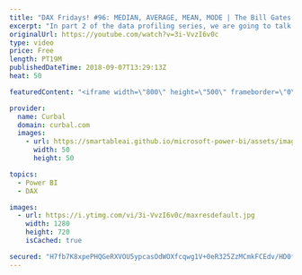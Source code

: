 ```yaml
---
title: "DAX Fridays! #96: MEDIAN, AVERAGE, MEAN, MODE | The Bill Gates Effect"
excerpt: "In part 2 of the data profiling series, we are going to talk about MEAN, AVERAGE, MODE AND MEDIAN and try to explain them with a story, what I call the Bill Gates Effect.  Main topics?  Is average a good measure ? When is average a bad metric to use? Calculate median Calculate mode.  Here is the website"
originalUrl: https://youtube.com/watch?v=3i-VvzI6v0c
type: video
price: Free
length: PT19M
publishedDateTime: 2018-09-07T13:29:13Z
heat: 50

featuredContent: "<iframe width=\"800\" height=\"500\" frameborder=\"0\" src=\"https://www.youtube.com/embed/3i-VvzI6v0c\" allow=\"accelerometer; autoplay; encrypted-media; gyroscope; picture-in-picture\" allowfullscreen></iframe>"

provider:
  name: Curbal
  domain: curbal.com
  images:
    - url: https://smartableai.github.io/microsoft-power-bi/assets/images/organizations/curbal.com-50x50.jpg
      width: 50
      height: 50

topics:
  - Power BI
  - DAX

images:
  - url: https://i.ytimg.com/vi/3i-VvzI6v0c/maxresdefault.jpg
    width: 1280
    height: 720
    isCached: true

secured: "H7fb7K8xpePHQGeRXVOU5ypcasOdWOXfcqwg1V+0eR325ZzMCmkFCEdv/HD0fc91SGRZ1niCVpnHl8PMBqAFedX9t2X2jHxcAfGgGlVHEO/7aEWLPeLV4hM/8zQ6I159p6NaA0PvCdvE2i+l+VuZPXL3sh/Utco/Z46wrJN2Tmj/Ca0S4+YjFDvDz0yTG7nbK3a/vuS2WfRK1+RXEKkKBc2qnsm+W4Q9hn1anOv7+eNevkGgwO4n/iTF+A+nxOOhGLVArr7sg17BmRwfdA/iyZJOhAS9rC2ASlEwm1zx1JTPYQE5P3oajAhUYaEDaTDgpvgff0kWMbmG68YrSWGRowYlmGS+dXnb74WxFf0/kPT8B3G8sqROPgmn7ze8hxuYRK0I0rbhivyJXLE7deGH61ywBKRVJUpWkbngGtcObOk=;3o6IMSQzt2QZ0PiZEI5wOg=="
---
```


